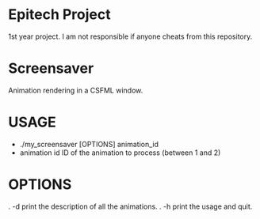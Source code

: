 # Epitech Project
1st year project. I am not responsible if anyone cheats from this repository.
# Screensaver
Animation rendering in a CSFML window.
# USAGE
  - ./my_screensaver [OPTIONS] animation_id
  - animation id	ID of the animation to process (between 1 and 2)
# OPTIONS
  . -d		print the description of all the animations.
  . -h		print the usage and quit.
